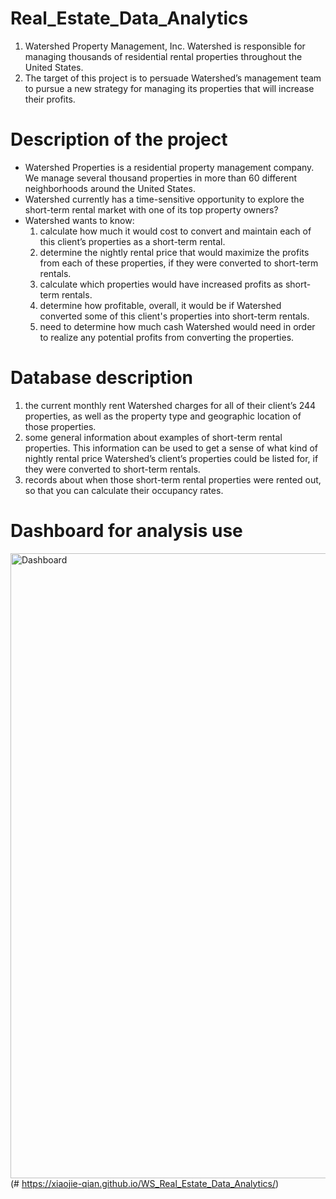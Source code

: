 # Real_Estate_Data_Analytics
1. Watershed Property Management, Inc. Watershed is responsible for managing thousands of residential rental properties throughout the United States. 
2. The target of this project is to persuade Watershed’s management team to pursue a new strategy for managing its properties that will increase their profits.

# Description of the project
- Watershed Properties is a residential property management company. We manage several thousand properties in more than 60 different neighborhoods around the United States.
- Watershed currently has a time-sensitive opportunity to explore the short-term rental market with one of its top property owners?
- Watershed wants to know: 
  1. calculate how much it would cost to convert and maintain each of this client’s properties as a short-term rental.
  2. determine the nightly rental price that would maximize the profits from each of these properties, if they were converted to short-term rentals.
  3. calculate which properties would have increased profits as short-term rentals.
  4. determine how profitable, overall, it would be if Watershed converted some of this client's properties into short-term rentals. 
  5. need to determine how much cash Watershed would need in order to realize any potential profits from converting the properties.

# Database description
1. the current monthly rent Watershed charges for all of their client’s 244 properties, as well as the property type and geographic location of those properties.
2. some general information about examples of short-term rental properties. This information can be used to get a sense of what kind of nightly rental price Watershed’s client’s properties could be listed for, if they were converted to short-term rentals.
3. records about when those short-term rental properties were rented out, so that you can calculate their occupancy rates.

# Dashboard for analysis use 

<img align="Middle" alt= "Dashboard" width="1000px" src= "https://user-images.githubusercontent.com/58776067/172014345-9c3085cf-c080-4b0d-9389-4ab6b3b3d987.png" /> (# https://xiaojie-qian.github.io/WS_Real_Estate_Data_Analytics/)
